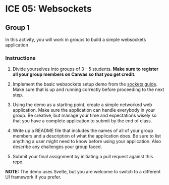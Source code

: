 # ICE 05: Websockets
## Group 1

In this activity, you will work in groups to build a simple websockets application

### Instructions

1. Divide yourselves into groups of 3 - 5 students. **Make sure to register all your group members on Canvas so that you get credit.**

2. Implement the basic websockets setup demo from the [sockets guide](https://github.com/jmcuneo/cs4241-guides/blob/master/using.sockets.md). Make sure that is up and running correctly before proceeding to the next step.

3. Using the demo as a starting point, create a simple networked web application. Make sure the application can handle everybody in your group. Be creative, but manage your time and expectations wisely so that you have a complete application to submit by the end of class.

4. Write up a README file that includes the names of all of your group members and a description of what the application does. Be sure to list anything a user might need to know before using your application. Also describe any challenges your group faced.

5. Submit your final assignment by initiating a pull request against this repo.

**NOTE:** The demo uses Svelte, but you are welcome to switch to a different UI framework if you prefer.
